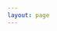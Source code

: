 ```yaml
---
layout: page
---
```

<script setup>
import {VPTeamPage,VPTeamPageTitle,VPTeamMembers} from 'vitepress/theme';

const members = [
  {
    avatar: 'https://avatars.githubusercontent.com/u/61862961?v=4',
    name: '林深时觉寒',
    title: 'Java 程序员 ｜ 前端小白菜',
    desc: 'Every dog has its day.',
    links: [
      { icon: 'github', link: 'https://github.com/ikangjia' },
      { icon: 'twitter', link: 'https://twitter.com/ikangjia' }
    ]
  },
{
    avatar: 'https://www.github.com/yyx990803.png',
    name: 'Evan You',
    title: 'Creator',
    desc: '强行拉来凑数的.',
    links: [
      { icon: 'github', link: 'https://github.com/yyx990803' },
      { icon: 'twitter', link: 'https://twitter.com/youyuxi' }
    ]
  },

];

const friendTemplate = {
    avatar: 'https://avatars.githubusercontent.com/u/61862961?v=4',
    name: '林深时觉寒',
    title: 'Java 程序员 ｜ 前端小白菜',
    desc: 'Every dog has its day.',
    links: [
      { icon: 'github', link: 'https://github.com/ikangjia' },
      { icon: 'twitter', link: 'https://twitter.com/ikangjia' }
    ]
  };
console.log(friendTemplate)
</script>

<VPTeamPage>
  <VPTeamPageTitle>
    <template #title>
      友情链接 👭
    </template>
    <template #lead>
      互换友链：Press F12 to Console
    </template>
  </VPTeamPageTitle>
  <VPTeamMembers
    :members="members"  
    size="small"
  />
</VPTeamPage>
